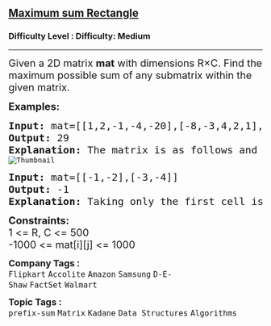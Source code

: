 <h2><a href="https://www.geeksforgeeks.org/problems/maximum-sum-rectangle2948/1?itm_source=geeksforgeeks&itm_medium=article&itm_campaign=practice_card">Maximum sum Rectangle</a></h2><h3>Difficulty Level : Difficulty: Medium</h3><hr><div class="problems_problem_content__Xm_eO"><p><span style="font-size: 20px;">Given a 2D matrix <strong>mat</strong> with dimensions </span><span style="font-size: 20px;">R×C.</span><span style="font-size: 20px;"> Find the maximum possible sum of any submatrix within the given matrix.</span></p>
<p><strong><span style="font-size: 20px;">Examples:</span></strong></p>
<pre><span style="font-size: 20px;"><strong>Input: </strong>mat=[[1,2,-1,-4,-20],[-8,-3,4,2,1],[3,8,10,1,3],[-4,-1,1,7,-6]]
<strong>Output: </strong>29
<strong>Explanation: </strong>The matrix is as follows and the blue rectangle denotes the maximum sum rectangle.</span>
<img src="https://a.disquscdn.com/get?url=http%3A%2F%2Fwww.geeksforgeeks.org%2Fwp-content%2Fuploads%2Frectangle-11.png&amp;key=6UHjdHyGWQGo6f_kdpoBIQ&amp;w=320&amp;h=247" alt="Thumbnail">
</pre>
<pre><span style="font-size: 20px;"><strong>Input: </strong>mat=[[-1,-2],[-3,-4]]
<strong>Output: </strong>-1
<strong>Explanation: </strong>Taking only the first cell is the optimal choice.</span>&nbsp;</pre>
<p><span style="font-size: 20px;"><strong>Constraints:</strong><br>1 &lt;= R, C &lt;= 500<br>-1000 &lt;= mat[i][j] &lt;= 1000</span></p></div><p><span style=font-size:18px><strong>Company Tags : </strong><br><code>Flipkart</code>&nbsp;<code>Accolite</code>&nbsp;<code>Amazon</code>&nbsp;<code>Samsung</code>&nbsp;<code>D-E-Shaw</code>&nbsp;<code>FactSet</code>&nbsp;<code>Walmart</code>&nbsp;<br><p><span style=font-size:18px><strong>Topic Tags : </strong><br><code>prefix-sum</code>&nbsp;<code>Matrix</code>&nbsp;<code>Kadane</code>&nbsp;<code>Data Structures</code>&nbsp;<code>Algorithms</code>&nbsp;